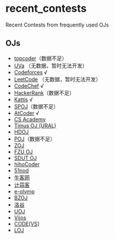 # recent_contests
Recent Contests from frequently used OJs

## OJs

- [topcoder](https://www.topcoder.com/)（数据不足）
- [UVa](https://uva.onlinejudge.org/) （无数据，暂时无法开发）
- [Codeforces](https://codeforces.com/) √
- [LeetCode](https://leetcode.com/) （无数据，暂时无法开发）
- [CodeChef](https://www.codechef.com/) √
- [HackerRank](https://www.hackerrank.com/)（数据不足）
- [Kattis](https://open.kattis.com/) √
- [SPOJ](https://www.spoj.com/)（数据不足）
- [AtCoder](https://atcoder.jp/) √
- [CS Academy](https://csacademy.com/)
- [Timus OJ (URAL)](http://acm.timus.ru/)
- [HDOJ](http://acm.hdu.edu.cn/)
- [POJ](http://poj.org/)（数据不足）
- [ZOJ](http://acm.zju.edu.cn/onlinejudge/)
- [FZU OJ](http://acm.fzu.edu.cn/)
- [SDUT OJ](https://acm.sdut.edu.cn/onlinejudge2/)
- [hihoCoder](https://hihocoder.com/)
- [51nod](https://www.51nod.com/)
- [牛客网](https://www.nowcoder.com/)
- [计蒜客](https://www.jisuanke.com/)
- [e-olymp](https://www.e-olymp.com/)
- [BZOJ](https://www.lydsy.com/JudgeOnline/)
- [洛谷](https://www.luogu.org/)
- [UOJ](http://uoj.ac/)
- [Vijos](https://vijos.org/)
- [CODE\[VS\]](http://codevs.cn/)
- [LOJ](https://loj.ac/)

